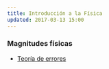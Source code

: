 ```yaml
---
title: Introducción a la Física
updated: 2017-03-13 15:00
---
```


### Magnitudes físicas

* [Teoría de errores](../docs/itel/2017/intfisica/01.TeoriaErrores.pdf)


